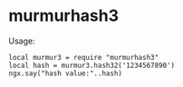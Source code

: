 # murmurhash3

Usage:
```
local murmur3 = require "murmurhash3"
local hash = murmur3.hash32('1234567890')
ngx.say("hash value:"..hash)
```
